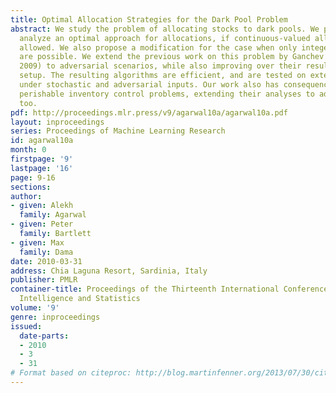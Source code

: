 ```yaml
---
title: Optimal Allocation Strategies for the Dark Pool Problem
abstract: We study the problem of allocating stocks to dark pools. We propose and
  analyze an optimal approach for allocations, if continuous-valued allocations are
  allowed. We also propose a modification for the case when only integer-valued allocations
  are possible. We extend the previous work on this problem by Ganchev et al (UAI
  2009) to adversarial scenarios, while also improving over their results in the iid
  setup. The resulting algorithms are efficient, and are tested on extensive simulations
  under stochastic and adversarial inputs. Our work also has consequences for other
  perishable inventory control problems, extending their analyses to adversarial models
  too.
pdf: http://proceedings.mlr.press/v9/agarwal10a/agarwal10a.pdf
layout: inproceedings
series: Proceedings of Machine Learning Research
id: agarwal10a
month: 0
firstpage: '9'
lastpage: '16'
page: 9-16
sections: 
author:
- given: Alekh
  family: Agarwal
- given: Peter
  family: Bartlett
- given: Max
  family: Dama
date: 2010-03-31
address: Chia Laguna Resort, Sardinia, Italy
publisher: PMLR
container-title: Proceedings of the Thirteenth International Conference on Artificial
  Intelligence and Statistics
volume: '9'
genre: inproceedings
issued:
  date-parts:
  - 2010
  - 3
  - 31
# Format based on citeproc: http://blog.martinfenner.org/2013/07/30/citeproc-yaml-for-bibliographies/
---
```

